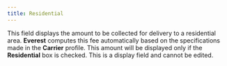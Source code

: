 ```yaml
---
title: Residential
---
```



This field displays the amount to be collected for delivery to a residential area. **Everest** computes this fee automatically based on the specifications made in the **Carrier** profile. This amount will be displayed only if the **Residential** box is checked. This is a display field and cannot be edited.
